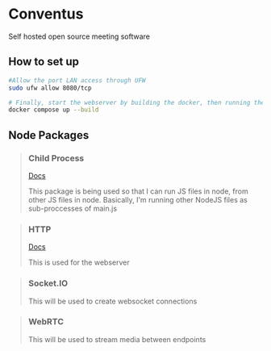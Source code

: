 # Conventus
Self hosted open source meeting software

## How to set up
```bash
#Allow the port LAN access through UFW
sudo ufw allow 8080/tcp

# Finally, start the webserver by building the docker, then running the container using the compose.yaml file
docker compose up --build

```

## Node Packages
> ### Child Process
> [Docs](https://nodejs.org/api/child_process.html)
>
> This package is being used so that I can run JS files in node, from other JS files in node. Basically, I'm running other NodeJS files as sub-proccesses of main.js

> ### HTTP
> [Docs](https://nodejs.org/api/http.html)
>
> This is used for the webserver

> ### Socket.IO
>
>
> This will be used to create websocket connections

> ### WebRTC
>
>
> This will be used to stream media between endpoints